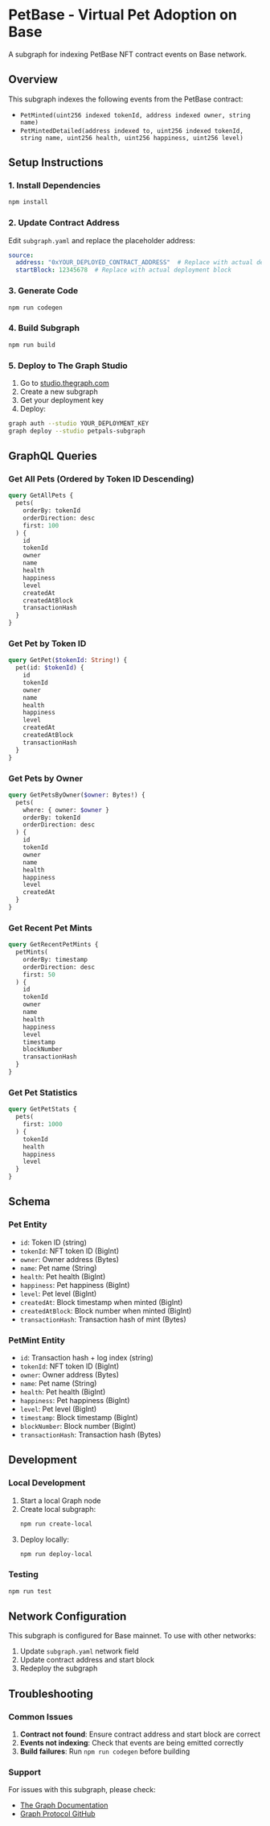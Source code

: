 # PetBase - Virtual Pet Adoption on Base

A subgraph for indexing PetBase NFT contract events on Base network.

## Overview

This subgraph indexes the following events from the PetBase contract:
- `PetMinted(uint256 indexed tokenId, address indexed owner, string name)`
- `PetMintedDetailed(address indexed to, uint256 indexed tokenId, string name, uint256 health, uint256 happiness, uint256 level)`

## Setup Instructions

### 1. Install Dependencies

```bash
npm install
```

### 2. Update Contract Address

Edit `subgraph.yaml` and replace the placeholder address:
```yaml
source:
  address: "0xYOUR_DEPLOYED_CONTRACT_ADDRESS"  # Replace with actual deployed address
  startBlock: 12345678  # Replace with actual deployment block
```

### 3. Generate Code

```bash
npm run codegen
```

### 4. Build Subgraph

```bash
npm run build
```

### 5. Deploy to The Graph Studio

1. Go to [studio.thegraph.com](https://studio.thegraph.com)
2. Create a new subgraph
3. Get your deployment key
4. Deploy:

```bash
graph auth --studio YOUR_DEPLOYMENT_KEY
graph deploy --studio petpals-subgraph
```

## GraphQL Queries

### Get All Pets (Ordered by Token ID Descending)

```graphql
query GetAllPets {
  pets(
    orderBy: tokenId
    orderDirection: desc
    first: 100
  ) {
    id
    tokenId
    owner
    name
    health
    happiness
    level
    createdAt
    createdAtBlock
    transactionHash
  }
}
```

### Get Pet by Token ID

```graphql
query GetPet($tokenId: String!) {
  pet(id: $tokenId) {
    id
    tokenId
    owner
    name
    health
    happiness
    level
    createdAt
    createdAtBlock
    transactionHash
  }
}
```

### Get Pets by Owner

```graphql
query GetPetsByOwner($owner: Bytes!) {
  pets(
    where: { owner: $owner }
    orderBy: tokenId
    orderDirection: desc
  ) {
    id
    tokenId
    owner
    name
    health
    happiness
    level
    createdAt
  }
}
```

### Get Recent Pet Mints

```graphql
query GetRecentPetMints {
  petMints(
    orderBy: timestamp
    orderDirection: desc
    first: 50
  ) {
    id
    tokenId
    owner
    name
    health
    happiness
    level
    timestamp
    blockNumber
    transactionHash
  }
}
```

### Get Pet Statistics

```graphql
query GetPetStats {
  pets(
    first: 1000
  ) {
    tokenId
    health
    happiness
    level
  }
}
```

## Schema

### Pet Entity
- `id`: Token ID (string)
- `tokenId`: NFT token ID (BigInt)
- `owner`: Owner address (Bytes)
- `name`: Pet name (String)
- `health`: Pet health (BigInt)
- `happiness`: Pet happiness (BigInt)
- `level`: Pet level (BigInt)
- `createdAt`: Block timestamp when minted (BigInt)
- `createdAtBlock`: Block number when minted (BigInt)
- `transactionHash`: Transaction hash of mint (Bytes)

### PetMint Entity
- `id`: Transaction hash + log index (string)
- `tokenId`: NFT token ID (BigInt)
- `owner`: Owner address (Bytes)
- `name`: Pet name (String)
- `health`: Pet health (BigInt)
- `happiness`: Pet happiness (BigInt)
- `level`: Pet level (BigInt)
- `timestamp`: Block timestamp (BigInt)
- `blockNumber`: Block number (BigInt)
- `transactionHash`: Transaction hash (Bytes)

## Development

### Local Development

1. Start a local Graph node
2. Create local subgraph:
   ```bash
   npm run create-local
   ```
3. Deploy locally:
   ```bash
   npm run deploy-local
   ```

### Testing

```bash
npm run test
```

## Network Configuration

This subgraph is configured for Base mainnet. To use with other networks:

1. Update `subgraph.yaml` network field
2. Update contract address and start block
3. Redeploy the subgraph

## Troubleshooting

### Common Issues

1. **Contract not found**: Ensure contract address and start block are correct
2. **Events not indexing**: Check that events are being emitted correctly
3. **Build failures**: Run `npm run codegen` before building

### Support

For issues with this subgraph, please check:
- [The Graph Documentation](https://thegraph.com/docs/)
- [Graph Protocol GitHub](https://github.com/graphprotocol)